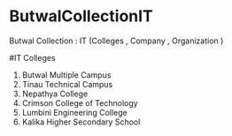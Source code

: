 # ButwalCollectionIT
Butwal Collection : IT (Colleges , Company , Organization )

#IT Colleges 
1. Butwal Multiple Campus
2. Tinau Technical Campus
3. Nepathya College
4. Crimson College of Technology
5. Lumbini Engineering College
6. Kalika Higher Secondary School
